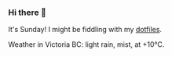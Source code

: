 ### Hi there :wave:

It's Sunday! I might be fiddling with my [dotfiles](https://github.com/bewuethr/dotfiles).

Weather in Victoria BC: light rain, mist, at +10°C.

